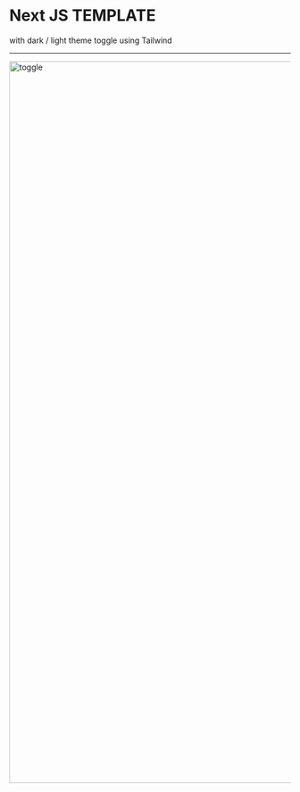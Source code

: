 # Next JS TEMPLATE 
with dark / light theme toggle using Tailwind<hr>
<img width="1292" alt="toggle" src="https://github.com/sudo-self/light-dark/assets/119916323/5a850b04-a2d3-4f6a-a69a-4477b119c0aa">


